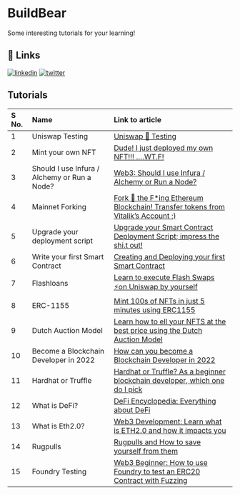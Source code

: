 
# BuildBear

Some interesting tutorials for your learning! 


## 🔗 Links
[![linkedin](https://img.shields.io/badge/linkedin-0A66C2?style=for-the-badge&logo=linkedin&logoColor=white)](https://www.linkedin.com/company/82323007/admin/)
[![twitter](https://img.shields.io/badge/twitter-1DA1F2?style=for-the-badge&logo=twitter&logoColor=white)](https://twitter.com/_BuildBear)


## Tutorials




| S  No. | Name                                         | Link to article                                                                                                                                                                                     |
| :----- | :------------------------------------------- | :-------------------------------------------------------------------------------------------------------------------------------------------------------------------------------------------------- |
| 1      | Uniswap Testing                              | [Uniswap 🔀 Testing](https://medium.com/uv-labs/uniswap-testing-1d88ca523bf0)                                                                                                                        |
| 2      | Mint your own NFT                            | [Dude! I just deployed my own NFT!!! ….WT.F!](https://medium.com/uv-labs/dude-i-just-deployed-my-own-nft-wt-f-9ef91c778af)                                                                          |
| 3      | Should I use Infura / Alchemy or Run a Node? | [Web3: Should I use Infura / Alchemy or Run a Node?](https://medium.com/uv-labs/web3-should-i-use-infura-alchemy-or-run-a-node-5311a13d173)                                                         |
| 4      | Mainnet Forking                              | [Fork 🍴 the F*ing Ethereum Blockchain! Transfer tokens from Vitalik’s Account ;)](https://medium.com/uv-labs/fork-the-f-ing-ethereum-blockchain-transfer-tokens-from-vitaliks-account-46d408f7356c) |
| 5      | Upgrade your deployment script               | [Upgrade your Smart Contract Deployment Script; impress the shi.t out!](https://medium.com/uv-labs/deploying-smart-contracts-like-a-pro-bfab218b9c30)                                               |
| 6      | Write your first Smart Contract              | [Creating and Deploying your first Smart Contract](https://medium.com/uv-labs/creating-and-deploying-your-first-smart-contract-466b4d4784e2)                                                        |
| 7      | Flashloans                                   | [Learn to execute Flash Swaps ⚡on Uniswap by yourself](https://medium.com/buildbear/flash-swap-5bcdbd9aaa14)                                                                                        |
| 8      | ERC-1155                                     | [Mint 100s of NFTs in just 5 minutes using ERC1155](https://medium.com/buildbear/mint-100s-of-nfts-in-just-5-minutes-using-erc1155-963900ac985d)                                                    |
| 9      | Dutch Auction Model                          | [Learn how to ell your NFTS at the best price using the Dutch Auction Model](https://medium.com/buildbear/learn-how-to-sell-your-nfts-at-the-best-price-using-the-dutch-auction-model-2881261b09e3) |
| 10     | Become a Blockchain Developer in 2022        | [How can you become a Blockchain Developer in 2022](https://medium.com/buildbear/how-can-you-become-a-blockchain-developer-in-2022-c3fe3f23eff6)                                                    |
| 11     | Hardhat or Truffle                           | [Hardhat or Truffle? As a beginner blockchain developer, which one do I pick](https://medium.com/buildbear/hardhat-or-truffle-as-a-beginner-blockchain-developer-which-one-do-i-pick-34a6924a6983)  |
| 12     | What is DeFi?                                | [DeFi Encyclopedia: Everything about DeFi](https://medium.com/buildbear/defi-encyclopedia-everything-about-defi-d0dad8176230)                                                                       |
| 13     | What is Eth2.0?                              | [Web3 Development: Learn what is ETH2.0 and how it impacts you](https://medium.com/buildbear/eth2-0-what-and-why-should-i-know-as-a-developer-36c8bcd368dd)                                         |
| 14     | Rugpulls                                     | [Rugpulls and How to save yourself from them](https://medium.com/buildbear/rugpulls-and-how-to-save-yourself-from-them-df08247f8674)                                                                |
| 15     | Foundry Testing                              | [Web3 Beginner: How to use Foundry to test an ERC20 Contract with Fuzzing](https://medium.com/buildbear/web3-beginner-how-to-use-foundry-to-test-an-erc20-contract-with-fuzzing-3f456e8a10f5)       |



